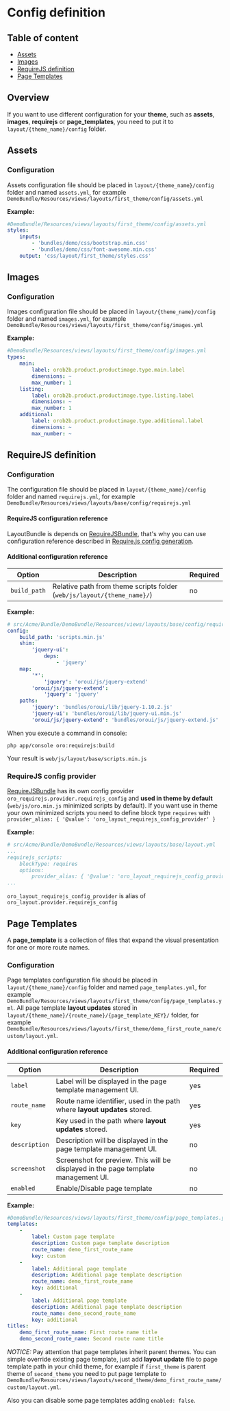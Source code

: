 # Config definition

Table of content
----------------

* [Assets](#assets)
* [Images](#images)
* [RequireJS definition](#requirejs-definition)
* [Page Templates](#page-templates)

## Overview

If you want to use different configuration for your **theme**, such as **assets**, **images**, **requirejs** or **page_templates**, you need to put it to `layout/{theme_name}/config` folder.

## Assets

### Configuration
Assets configuration file should be placed in `layout/{theme_name}/config` folder and named `assets.yml`, for example `DemoBundle/Resources/views/layouts/first_theme/config/assets.yml`

**Example:**

```yaml
#DemoBundle/Resources/views/layouts/first_theme/config/assets.yml
styles:
    inputs:
        - 'bundles/demo/css/bootstrap.min.css'
        - 'bundles/demo/css/font-awesome.min.css'
    output: 'css/layout/first_theme/styles.css'
```

## Images

### Configuration
Images configuration file should be placed in `layout/{theme_name}/config` folder and named `images.yml`, for example `DemoBundle/Resources/views/layouts/first_theme/config/images.yml`

**Example:**

```yaml
#DemoBundle/Resources/views/layouts/first_theme/config/images.yml
types:
    main:
        label: orob2b.product.productimage.type.main.label
        dimensions: ~
        max_number: 1
    listing:
        label: orob2b.product.productimage.type.listing.label
        dimensions: ~
        max_number: 1
    additional:
        label: orob2b.product.productimage.type.additional.label
        dimensions: ~
        max_number: ~
```

## RequireJS definition

### Configuration
The configuration file should be placed in `layout/{theme_name}/config` folder and named `requirejs.yml`, for example `DemoBundle/Resources/views/layouts/base/config/requirejs.yml`

#### RequireJS configuration reference
LayoutBundle is depends on [RequireJSBundle](../../../RequireJSBundle/README.md),
that's why you can use configuration reference described in [Require.js config generation](../../../RequireJSBundle/README.md#requirejs-config-generation).

#### Additional configuration reference
| Option | Description | Required |
|------- |-------------|----------|
| `build_path` | Relative path from theme scripts folder (`web/js/layout/{theme_name}/`) | no |

**Example:**

```yaml
# src/Acme/Bundle/DemoBundle/Resources/views/layouts/base/config/requirejs.yml
config:
    build_path: 'scripts.min.js'
    shim:
        'jquery-ui':
            deps:
                - 'jquery'
    map:
        '*':
            'jquery': 'oroui/js/jquery-extend'
        'oroui/js/jquery-extend':
            'jquery': 'jquery'
    paths:
        'jquery': 'bundles/oroui/lib/jquery-1.10.2.js'
        'jquery-ui': 'bundles/oroui/lib/jquery-ui.min.js'
        'oroui/js/jquery-extend': 'bundles/oroui/js/jquery-extend.js'
```

When you execute a command in console:
```
php app/console oro:requirejs:build
```
Your result is `web/js/layout/base/scripts.min.js`

### RequireJS config provider
[RequireJSBundle](../../../RequireJSBundle/README.md) has its own config provider `oro_requirejs.provider.requirejs_config`
and **used in theme by default** (`web/js/oro.min.js` minimized scripts by default).
If you want use in theme your own minimized scripts you need to define block type `requires` with `provider_alias: { '@value': 'oro_layout_requirejs_config_provider' }`

**Example:**

```yaml
# src/Acme/Bundle/DemoBundle/Resources/views/layouts/base/layout.yml
...
requirejs_scripts:
    blockType: requires
    options:
        provider_alias: { '@value': 'oro_layout_requirejs_config_provider' }
...
```

`oro_layout_requirejs_config_provider` is alias of `oro_layout.provider.requirejs_config`

## Page Templates
A **page_template** is a collection of files that expand the visual presentation for one or more route names.

### Configuration
Page templates configuration file should be placed in `layout/{theme_name}/config` folder and named `page_templates.yml`, for example `DemoBundle/Resources/views/layouts/first_theme/config/page_templates.yml`.
All page template **layout updates** stored in `layout/{theme_name}/{route_name}/{page_template_KEY}/` folder, for example `DemoBundle/Resources/views/layouts/first_theme/demo_first_route_name/custom/layout.yml`.

#### Additional configuration reference
| Option | Description | Required |
|------- |-------------|----------|
| `label` | Label will be displayed in the page template management UI. | yes |
| `route_name` | Route name identifier, used in the path where **layout updates** stored. | yes |
| `key` | Key used in the path where **layout updates** stored. | yes |
| `description` | Description will be displayed in the page template management UI. | no |
| `screenshot` | Screenshot for preview. This will be displayed in the page template management UI. | no |
| `enabled` | Enable/Disable page template | no |

**Example:**

```yaml
#DemoBundle/Resources/views/layouts/first_theme/config/page_templates.yml
templates:
    -
        label: Custom page template
        description: Custom page template description
        route_name: demo_first_route_name
        key: custom
    -
        label: Additional page template
        description: Additional page template description
        route_name: demo_first_route_name
        key: additional
    -
        label: Additional page template
        description: Additional page template description
        route_name: demo_second_route_name
        key: additional
titles:
    demo_first_route_name: First route name title
    demo_second_route_name: Second route name title
```

_NOTICE:_ Pay attention that page templates inherit parent themes. 
You can simple override existing page template, just add **layout update** file to page template path in your child theme, 
for example if `first_theme` is parent theme of `second_theme` you need to put page template to `DemoBundle/Resources/views/layouts/second_theme/demo_first_route_name/custom/layout.yml`.

Also you can disable some page templates adding `enabled: false`.
